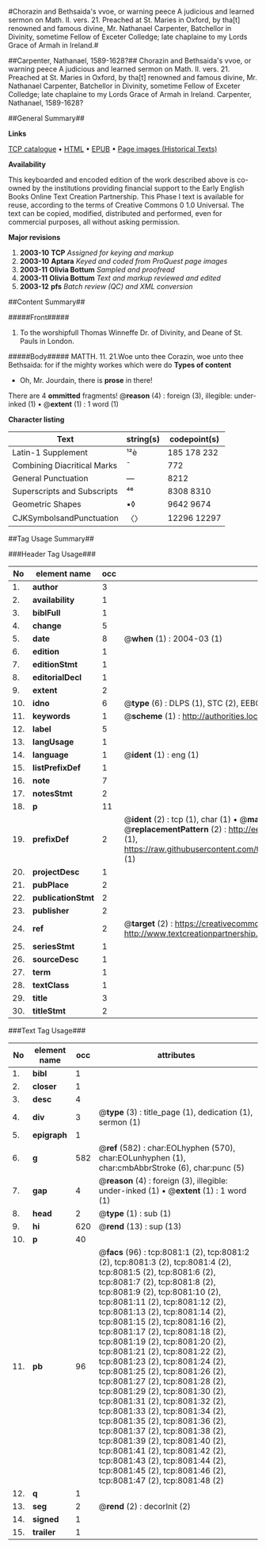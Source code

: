 #Chorazin and Bethsaida's vvoe, or warning peece A judicious and learned sermon on Math. II. vers. 21. Preached at St. Maries in Oxford, by tha[t] renowned and famous divine, Mr. Nathanael Carpenter, Batchellor in Divinity, sometime Fellow of Exceter Colledge; late chaplaine to my Lords Grace of Armah in Ireland.#

##Carpenter, Nathanael, 1589-1628?##
Chorazin and Bethsaida's vvoe, or warning peece A judicious and learned sermon on Math. II. vers. 21. Preached at St. Maries in Oxford, by tha[t] renowned and famous divine, Mr. Nathanael Carpenter, Batchellor in Divinity, sometime Fellow of Exceter Colledge; late chaplaine to my Lords Grace of Armah in Ireland.
Carpenter, Nathanael, 1589-1628?

##General Summary##

**Links**

[TCP catalogue](http://www.ota.ox.ac.uk/tcp/)  • 
[HTML](http://tei.it.ox.ac.uk/tcp/Texts-HTML/free/A18/A18025.html)  • 
[EPUB](http://tei.it.ox.ac.uk/tcp/Texts-EPUB/free/A18/A18025.epub) • 
[Page images (Historical Texts)](https://data.historicaltexts.jisc.ac.uk/view?pubId=eebo-99843357e&pageId=eebo-99843357e-8081-1)

**Availability**

This keyboarded and encoded edition of the
	       work described above is co-owned by the institutions
	       providing financial support to the Early English Books
	       Online Text Creation Partnership. This Phase I text is
	       available for reuse, according to the terms of Creative
	       Commons 0 1.0 Universal. The text can be copied,
	       modified, distributed and performed, even for
	       commercial purposes, all without asking permission.

**Major revisions**

1. __2003-10__ __TCP__ *Assigned for keying and markup*
1. __2003-10__ __Aptara__ *Keyed and coded from ProQuest page images*
1. __2003-11__ __Olivia Bottum__ *Sampled and proofread*
1. __2003-11__ __Olivia Bottum__ *Text and markup reviewed and edited*
1. __2003-12__ __pfs__ *Batch review (QC) and XML conversion*

##Content Summary##

#####Front#####

1. To the worshipfull
Thomas Winneffe Dr. of Divinity,
and Deane of St.
Pauls in London.

#####Body#####
MATTH. 11. 21.Woe unto thee Corazin, woe unto thee
Bethsaida: for if the mighty workes
which were do
**Types of content**

  * Oh, Mr. Jourdain, there is **prose** in there!

There are 4 **ommitted** fragments! 
 @__reason__ (4) : foreign (3), illegible: under-inked (1)  •  @__extent__ (1) : 1 word (1)

**Character listing**


|Text|string(s)|codepoint(s)|
|---|---|---|
|Latin-1 Supplement|¹²è|185 178 232|
|Combining             Diacritical Marks|̄|772|
|General Punctuation|—|8212|
|Superscripts             and Subscripts|⁴⁶|8308 8310|
|Geometric Shapes|▪◊|9642 9674|
|CJKSymbolsandPunctuation|〈〉|12296 12297|

##Tag Usage Summary##

###Header Tag Usage###

|No|element name|occ|attributes|
|---|---|---|---|
|1.|__author__|3||
|2.|__availability__|1||
|3.|__biblFull__|1||
|4.|__change__|5||
|5.|__date__|8| @__when__ (1) : 2004-03 (1)|
|6.|__edition__|1||
|7.|__editionStmt__|1||
|8.|__editorialDecl__|1||
|9.|__extent__|2||
|10.|__idno__|6| @__type__ (6) : DLPS (1), STC (2), EEBO-CITATION (1), PROQUEST (1), VID (1)|
|11.|__keywords__|1| @__scheme__ (1) : http://authorities.loc.gov/ (1)|
|12.|__label__|5||
|13.|__langUsage__|1||
|14.|__language__|1| @__ident__ (1) : eng (1)|
|15.|__listPrefixDef__|1||
|16.|__note__|7||
|17.|__notesStmt__|2||
|18.|__p__|11||
|19.|__prefixDef__|2| @__ident__ (2) : tcp (1), char (1)  •  @__matchPattern__ (2) : ([0-9\-]+):([0-9IVX]+) (1), (.+) (1)  •  @__replacementPattern__ (2) : http://eebo.chadwyck.com/downloadtiff?vid=$1&page=$2 (1), https://raw.githubusercontent.com/textcreationpartnership/Texts/master/tcpchars.xml#$1 (1)|
|20.|__projectDesc__|1||
|21.|__pubPlace__|2||
|22.|__publicationStmt__|2||
|23.|__publisher__|2||
|24.|__ref__|2| @__target__ (2) : https://creativecommons.org/publicdomain/zero/1.0/ (1), http://www.textcreationpartnership.org/docs/. (1)|
|25.|__seriesStmt__|1||
|26.|__sourceDesc__|1||
|27.|__term__|1||
|28.|__textClass__|1||
|29.|__title__|3||
|30.|__titleStmt__|2||


###Text Tag Usage###

|No|element name|occ|attributes|
|---|---|---|---|
|1.|__bibl__|1||
|2.|__closer__|1||
|3.|__desc__|4||
|4.|__div__|3| @__type__ (3) : title_page (1), dedication (1), sermon (1)|
|5.|__epigraph__|1||
|6.|__g__|582| @__ref__ (582) : char:EOLhyphen (570), char:EOLunhyphen (1), char:cmbAbbrStroke (6), char:punc (5)|
|7.|__gap__|4| @__reason__ (4) : foreign (3), illegible: under-inked (1)  •  @__extent__ (1) : 1 word (1)|
|8.|__head__|2| @__type__ (1) : sub (1)|
|9.|__hi__|620| @__rend__ (13) : sup (13)|
|10.|__p__|40||
|11.|__pb__|96| @__facs__ (96) : tcp:8081:1 (2), tcp:8081:2 (2), tcp:8081:3 (2), tcp:8081:4 (2), tcp:8081:5 (2), tcp:8081:6 (2), tcp:8081:7 (2), tcp:8081:8 (2), tcp:8081:9 (2), tcp:8081:10 (2), tcp:8081:11 (2), tcp:8081:12 (2), tcp:8081:13 (2), tcp:8081:14 (2), tcp:8081:15 (2), tcp:8081:16 (2), tcp:8081:17 (2), tcp:8081:18 (2), tcp:8081:19 (2), tcp:8081:20 (2), tcp:8081:21 (2), tcp:8081:22 (2), tcp:8081:23 (2), tcp:8081:24 (2), tcp:8081:25 (2), tcp:8081:26 (2), tcp:8081:27 (2), tcp:8081:28 (2), tcp:8081:29 (2), tcp:8081:30 (2), tcp:8081:31 (2), tcp:8081:32 (2), tcp:8081:33 (2), tcp:8081:34 (2), tcp:8081:35 (2), tcp:8081:36 (2), tcp:8081:37 (2), tcp:8081:38 (2), tcp:8081:39 (2), tcp:8081:40 (2), tcp:8081:41 (2), tcp:8081:42 (2), tcp:8081:43 (2), tcp:8081:44 (2), tcp:8081:45 (2), tcp:8081:46 (2), tcp:8081:47 (2), tcp:8081:48 (2)|
|12.|__q__|1||
|13.|__seg__|2| @__rend__ (2) : decorInit (2)|
|14.|__signed__|1||
|15.|__trailer__|1||

